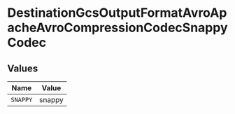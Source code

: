 # DestinationGcsOutputFormatAvroApacheAvroCompressionCodecSnappyCodec


## Values

| Name     | Value    |
| -------- | -------- |
| `SNAPPY` | snappy   |